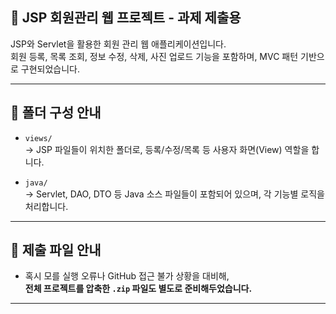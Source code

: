 ## 📄 JSP 회원관리 웹 프로젝트 - 과제 제출용

JSP와 Servlet을 활용한 회원 관리 웹 애플리케이션입니다.  
회원 등록, 목록 조회, 정보 수정, 삭제, 사진 업로드 기능을 포함하며, MVC 패턴 기반으로 구현되었습니다.

---

## 📁 폴더 구성 안내

- `views/`  
  → JSP 파일들이 위치한 폴더로, 등록/수정/목록 등 사용자 화면(View) 역할을 합니다.

- `java/`  
  → Servlet, DAO, DTO 등 Java 소스 파일들이 포함되어 있으며, 각 기능별 로직을 처리합니다.

---

## 💾 제출 파일 안내

- 혹시 모를 실행 오류나 GitHub 접근 불가 상황을 대비해,  
  **전체 프로젝트를 압축한 `.zip` 파일도 별도로 준비해두었습니다.**

---
